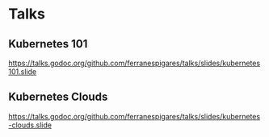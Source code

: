 # Talks

## Kubernetes 101 

https://talks.godoc.org/github.com/ferranespigares/talks/slides/kubernetes101.slide


## Kubernetes Clouds 

https://talks.godoc.org/github.com/ferranespigares/talks/slides/kubernetes-clouds.slide
